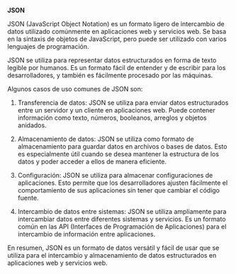 **JSON**


JSON (JavaScript Object Notation) es un formato ligero de intercambio de datos utilizado comúnmente en aplicaciones web y servicios web. Se basa en la sintaxis de objetos de JavaScript, pero puede ser utilizado con varios lenguajes de programación.

JSON se utiliza para representar datos estructurados en forma de texto legible por humanos. Es un formato fácil de entender y de escribir para los desarrolladores, y también es fácilmente procesado por las máquinas.

Algunos casos de uso comunes de JSON son:

1. Transferencia de datos: JSON se utiliza para enviar datos estructurados entre un servidor y un cliente en aplicaciones web. Puede contener información como texto, números, booleanos, arreglos y objetos anidados.

2. Almacenamiento de datos: JSON se utiliza como formato de almacenamiento para guardar datos en archivos o bases de datos. Esto es especialmente útil cuando se desea mantener la estructura de los datos y poder acceder a ellos de manera eficiente.

3. Configuración: JSON se utiliza para almacenar configuraciones de aplicaciones. Esto permite que los desarrolladores ajusten fácilmente el comportamiento de sus aplicaciones sin tener que cambiar el código fuente.

4. Intercambio de datos entre sistemas: JSON se utiliza ampliamente para intercambiar datos entre diferentes sistemas y servicios. Es un formato común en las API (Interfaces de Programación de Aplicaciones) para el intercambio de información entre aplicaciones.

En resumen, JSON es un formato de datos versátil y fácil de usar que se utiliza para el intercambio y almacenamiento de datos estructurados en aplicaciones web y servicios web.